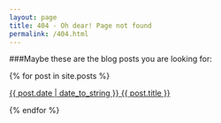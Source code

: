 ```yaml
---
layout: page
title: 404 - Oh dear! Page not found
permalink: /404.html
---
```


###Maybe these are the blog posts you are looking for: 

{% for post in site.posts %}
  <p>
  	<a href="{{ post.url }}">
    	{{ post.date | date_to_string }} {{ post.title }}
  	</a>
  </p>
 {% endfor %}